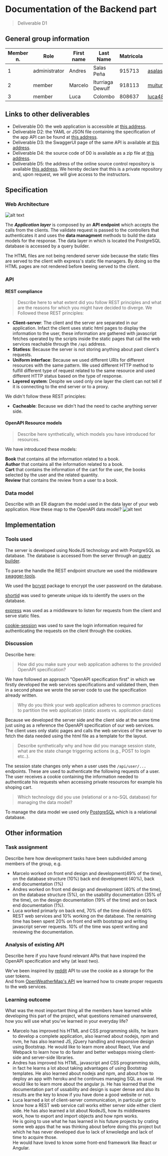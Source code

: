 # Documentation of the Backend part
> Deliverable D1
## General group information
| Member n. | Role | First name | Last Name | Matricola | Email address |
| --------- | ------------- | ---------- | --------- | --------- | --------------- |
| 1 | administrator | Andres | Salas Peña | 915713 | asalaspena@gmail.com |
| 2 | member | Marcelo | Iturriaga Dewulf | 918113 | muiturriaga@uc.cl |
| 3 | member | Luca | Colombo | 808637 | luca48.colombo@mail.polimi.it
## Links to other deliverables
- Deliverable D0: the web application is accessible at
[this address](https://hypermedia-bookshop.herokuapp.com/).
- Deliverable D2: the YAML or JSON file containing the specification of the app
API can be found at [this address](https://hypermedia-bookshop.herokuapp.com/openapi/swagger.yaml).
- Deliverable D3: the SwaggerUI page of the same API is available at
[this address](https://hypermedia-bookshop.herokuapp.com/docs).
- Deliverable D4: the source code of D0 is available as a zip file at
[this address](https://hypermedia-bookshop.herokuapp.com/backend/source.zip).
- Deliverable D5: the address of the online source control repository is
available [this address](https://github.com/andressp05/Hypermedia). We hereby declare that this
is a private repository and, upon request, we will give access to the
instructors.
## Specification
### Web Architecture
![alt text](../public/assets/img/Hypermedia_diagram.jpg "ER diagram")

The **_Application layer_** is composed by an **API endpoint** which accepts the calls from the clients. The validate request is passed to the controllers that authenticates it and uses the **data managment** methods to build the data models for the response. The data layer in which is located the PostgreSQL database is accessed by a query builder.

The HTML files are not being rendered server side because the static files are served to the client with express's static file managers. By doing so the HTML pages are not rendered before beeing served to the client.
### API
#### REST compliance

> Describe here to what extent did you follow REST principles and what are the reasons for which you might have decided to diverge.
We Followed these REST principles:

- **Client-server**: The client and the server are separated in our application. Infact the client uses static html pages to display the information to the user, these information are gathered with javascript fetches operated by the scripts inside the static pages that call the web services reachable through the `/api` address.
- **Statless**: Because the server is not storing anything about past client's requests.
- **Uniform interface**: Because we used different URIs for different resources with the same pattern. We used different HTTP method to fulfill different type of request related to the same resource and used different HTTP status based on the type of response.
- **Layered system**: Despite we used only one layer the client can not tell if it is connecting to the end server or to a proxy.

We didn't follow these REST principles:
- **Cacheable**: Because we didn't had the need to cache anything server side.

#### OpenAPI Resource models
> Describe here synthetically, which models you have introduced for resources.

We have introduced these models:

**Book** that contains all the information related to a book.  
**Author** that contains all the information related to a book.  
**Cart** that contains the information of the cart for the user, the books selected by the user and the related quantity.  
**Review** that contains the review from a user to a book.

### Data model
Describe with an ER diagram the model used in the data layer of your web
application. How these map to the OpenAPI data model?
![alt text](../public/assets/img/ER_Tables.png "Logo Title Text 1")
## Implementation
### Tools used

The server is developed using NodeJS technology and with PostgreSQL as database. The database is accessed from the server through an [query builder](https://knexjs.org/).

To parse the handle the REST endpoint structure we used the middleware [swagger-tools](https://www.npmjs.com/package/swagger-tools).

We used the [bcrypt](https://www.npmjs.com/package/bcrypt) package to encrypt the user password on the database.

[shortid](https://www.npmjs.com/package/shortid) was used to generate unique ids to identify the users on the database.

[express](http://expressjs.com/) was used as a middleware to listen for requests from the client and serve static files.

[cookie-session](http://expressjs.com/) was used to save the login information required for authenticating the requests on the client through the cookies.
### Discussion
Describe here:
> How did you make sure your web application adheres to the provided OpenAPI specification?

We have followed an approach "OpenAPI specification first" in which we firstly developed the web services specifications and validated them, then in a second phase we wrote the server code to use the specification already written.  

> Why do you think your web application adheres to common practices to partition the web application (static assets vs. application data)

Because we developed the server side and the client side at the same time just using as a reference the OpenAPI specification of our web services. The client uses only static pages and calls the web services of the server to fetch the data needed using the html file as a template for the layout.  

> Describe synthetically why and how did you manage session state, what are the state change triggering actions (e.g., POST to login etc..).

The session state changes only when a user uses the `/api/user/...` endpoints. These are used to authenticate the following requests of a user. The user receives a cookie containing the information needed to authenticate his requests when accessing private resources for example his shoping cart.  

> Which technology did you use (relational or a no-SQL database) for managing the data model?

To manage the data model we used only [PostgreSQL](https://www.postgresql.org/) which is a relational database.
## Other information

### Task assignment
Describe here how development tasks have been subdivided among members of the
group, e.g.
- Marcelo worked on front end design and development(49% of the time), on the database structure (10%) back end development (40%), back end documentation (1%)
- Andres worked on front end design and development (40% of the time), on the database structure (5%), on the usability documentation (35% of the time), on the design documentation (19% of the time) and on back end documentation (1%).
- Luca worked primarly on back end, 70% of the time divided in 60% REST web services and 10% working on the database. The remaining time has been spent 20% on front end with bootstrap and writing javascript server requests. 10% of the time was spent writing and reviewing the documentation.

### Analysis of existing API

Describe here if you have found relevant APIs that have inspired the OpenAPI
specification and why (at least two).

We've been inspired by [reddit](https://www.reddit.com/) API to use the cookie as a storage for the user tokens.  
And from [OpenWeatherMap's API](https://openweathermap.org/api) we learned how to create proper requests to the web services.

### Learning outcome
What was the most important thing all the members have learned while developing
this part of the project, what questions remained unanswered, how you will use
what you've learned in your everyday life?

- Marcelo has improved his HTML and CSS programming skills, he learn to develop a complete application, also learned about nodejs, npm and nvm, he has also learned JS, jQuery handling and responsive design using Bootstrap. He would like to learn more about React, Vue and Webpack to learn how to do faster and better webapps mixing client-side and server-side libraries.
- Andres has improved his HTML, javascript and CSS programming skills, in fact he learns a lot about taking advantages of using Bootstrap templates. He also learned about nodejs and npm, and about how to deploy an app with heroku and he continues managing SQL as usual. He would like to learn more about the angular js. He has learned that the documentation part of ussability and design is super dense and also its results are the key to know if you have done a good website or not.
- Luca learned a lot of client-server communication, in particular got to know how a REST web service call works either server side either client side. He has also learned a lot about NodeJS, how its middlewares work, how to export and import objects and how npm works.  
  He is going to use what he has learned in his future projects by crating some web apps that he was thinking about before doing this project but which he has never developed due to lack of knwoledge and lack of time to acquire those.  
  He would have loved to know some front-end framework like React or Angular.
